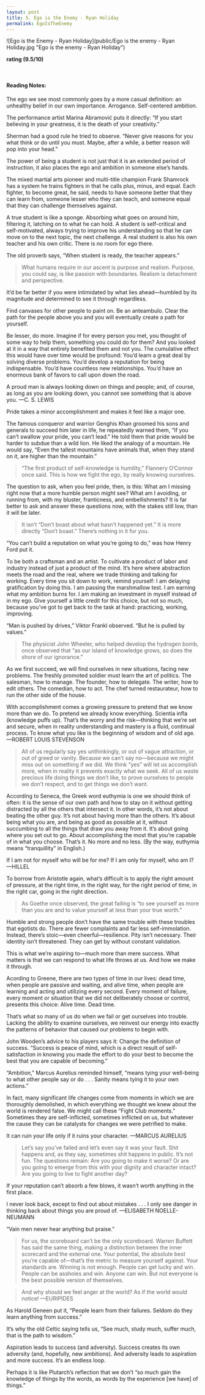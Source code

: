 ```yaml
---
layout: post
title: 5. Ego is the Enemy - Ryan Holiday
permalink: EgoIsTheEnemy
---
```


![Ego is the Enemy - Ryan Holiday](public/Ego is the enemy - Ryan Holiday.jpg "Ego is the enemy - Ryan Holiday")

**rating (9.5/10)**

<br>

#### Reading Notes:

The ego we see most commonly goes by a more casual definition: an unhealthy belief in our own importance. Arrogance. Self-centered ambition.

The performance artist Marina Abramović puts it directly: “If you start believing in your greatness, it is the death of your creativity.”

Sherman had a good rule he tried to observe. “Never give reasons for you what think or do until you must. Maybe, after a while, a better reason will pop into your head.”

The power of being a student is not just that it is an extended period of instruction, it also places the ego and ambition in someone else’s hands.

The mixed martial arts pioneer and multi-title champion Frank Shamrock has a system he trains fighters in that he calls plus, minus, and equal. Each fighter, to become great, he said, needs to have someone better that they can learn from, someone lesser who they can teach, and someone equal that they can challenge themselves against.

A true student is like a sponge. Absorbing what goes on around him, filtering it, latching on to what he can hold. A student is self-critical and self-motivated, always trying to improve his understanding so that he can move on to the next topic, the next challenge. A real student is also his own teacher and his own critic. There is no room for ego there.

The old proverb says, “When student is ready, the teacher appears.”

> What humans require in our ascent is purpose and realism. Purpose, you could say, is like passion with boundaries. Realism is detachment and perspective.

It’d be far better if you were intimidated by what lies ahead—humbled by its magnitude and determined to see it through regardless.

Find canvases for other people to paint on. Be an anteambulo. Clear the path for the people above you and you will eventually create a path for yourself.

Be lesser, do more. Imagine if for every person you met, you thought of some way to help them, something you could do for them? And you looked at it in a way that entirely benefited them and not you. The cumulative effect this would have over time would be profound: You’d learn a great deal by solving diverse problems. You’d develop a reputation for being indispensable. You’d have countless new relationships. You’d have an enormous bank of favors to call upon down the road.

A proud man is always looking down on things and people; and, of course, as long as you are looking down, you cannot see something that is above you.
—C. S. LEWIS

Pride takes a minor accomplishment and makes it feel like a major one.

The famous conqueror and warrior Genghis Khan groomed his sons and generals to succeed him later in life, he repeatedly warned them, “If you can’t swallow your pride, you can’t lead.” He told them that pride would be harder to subdue than a wild lion. He liked the analogy of a mountain. He would say, “Even the tallest mountains have animals that, when they stand on it, are higher than the mountain.”

> “The first product of self-knowledge is humility,” Flannery O’Connor once said. This is how we fight the ego, by really knowing ourselves.

The question to ask, when you feel pride, then, is this: What am I missing right now that a more humble person might see? What am I avoiding, or running from, with my bluster, franticness, and embellishments? It is far better to ask and answer these questions now, with the stakes still low, than it will be later.

> It isn’t “Don’t boast about what hasn’t happened yet.” It is more directly “Don’t boast.” There’s nothing in it for you.

“You can’t build a reputation on what you’re going to do,” was how Henry Ford put it.

To be both a craftsman and an artist. To cultivate a product of labor and industry instead of just a product of the mind. It’s here where abstraction meets the road and the real, where we trade thinking and talking for working. Every time you sit down to work, remind yourself: I am delaying gratification by doing this. I am passing the marshmallow test. I am earning what my ambition burns for. I am making an investment in myself instead of in my ego. Give yourself a little credit for this choice, but not so much, because you’ve got to get back to the task at hand: practicing, working, improving.

“Man is pushed by drives,” Viktor Frankl observed. “But he is pulled by values.”

> The physicist John Wheeler, who helped develop the hydrogen bomb, once observed that “as our island of knowledge grows, so does the shore of our ignorance.”

As we first succeed, we will find ourselves in new situations, facing new problems. The freshly promoted soldier must learn the art of politics. The salesman, how to manage. The founder, how to delegate. The writer, how to edit others. The comedian, how to act. The chef turned restaurateur, how to run the other side of the house.

With accomplishment comes a growing pressure to pretend that we know more than we do. To pretend we already know everything. Scientia infla (knowledge puffs up). That’s the worry and the risk—thinking that we’re set and secure, when in reality understanding and mastery is a fluid, continual process.
To know what you like is the beginning of wisdom and of old age.
—ROBERT LOUIS STEVENSON

> All of us regularly say yes unthinkingly, or out of vague attraction, or out of greed or vanity. Because we can’t say no—because we might miss out on something if we did. We think “yes” will let us accomplish more, when in reality it prevents exactly what we seek. All of us waste precious life doing things we don’t like, to prove ourselves to people we don’t respect, and to get things we don’t want.

According to Seneca, the Greek word euthymia is one we should think of often: it is the sense of our own path and how to stay on it without getting distracted by all the others that intersect it. In other words, it’s not about beating the other guy. It’s not about having more than the others. It’s about being what you are, and being as good as possible at it, without succumbing to all the things that draw you away from it. It’s about going where you set out to go. About accomplishing the most that you’re capable of in what you choose. That’s it. No more and no less. (By the way, euthymia means “tranquillity” in English.)

If I am not for myself who will be for me? If I am only for myself, who am I?
—HILLEL

To borrow from Aristotle again, what’s difficult is to apply the right amount of pressure, at the right time, in the right way, for the right period of time, in the right car, going in the right direction.

> As Goethe once observed, the great failing is “to see yourself as more than you are and to value yourself at less than your true worth.”

Humble and strong people don’t have the same trouble with these troubles that egotists do. There are fewer complaints and far less self-immolation. Instead, there’s stoic—even cheerful—resilience. Pity isn’t necessary. Their identity isn’t threatened. They can get by without constant validation.

This is what we’re aspiring to—much more than mere success. What matters is that we can respond to what life throws at us. And how we make it through.

Acording to Greene, there are two types of time in our lives: dead time, when people are passive and waiting, and alive time, when people are learning and acting and utilizing every second. Every moment of failure, every moment or situation that we did not deliberately choose or control, presents this choice: Alive time. Dead time.

That’s what so many of us do when we fail or get ourselves into trouble. Lacking the ability to examine ourselves, we reinvest our energy into exactly the patterns of behavior that caused our problems to begin with.

John Wooden’s advice to his players says it: Change the definition of success. “Success is peace of mind, which is a direct result of self-satisfaction in knowing you made the effort to do your best to become the best that you are capable of becoming.” 

“Ambition,” Marcus Aurelius reminded himself, “means tying your well-being to what other people say or do . . . Sanity means tying it to your own actions.”

In fact, many significant life changes come from moments in which we are thoroughly demolished, in which everything we thought we knew about the world is rendered false. We might call these “Fight Club moments.” Sometimes they are self-inflicted, sometimes inflicted on us, but whatever the cause they can be catalysts for changes we were petrified to make.

It can ruin your life only if it ruins your character.
—MARCUS AURELIUS

> Let’s say you’ve failed and let’s even say it was your fault. Shit happens and, as they say, sometimes shit happens in public. It’s not fun. The questions remain: Are you going to make it worse? Or are you going to emerge from this with your dignity and character intact? Are you going to live to fight another day?

If your reputation can’t absorb a few blows, it wasn’t worth anything in the first place.

I never look back, except to find out about mistakes . . . I only see danger in thinking back about things you are proud of.
—ELISABETH NOELLE-NEUMANN

“Vain men never hear anything but praise.”

> For us, the scoreboard can’t be the only scoreboard. Warren Buffett has said the same thing, making a distinction between the inner scorecard and the external one. Your potential, the absolute best you’re capable of—that’s the metric to measure yourself against. Your standards are. Winning is not enough. People can get lucky and win. People can be assholes and win. Anyone can win. But not everyone is the best possible version of themselves.

> And why should we feel anger at the world? As if the world would notice!
 —EURIPIDES

As Harold Geneen put it, “People learn from their failures. Seldom do they learn anything from success.” 

It’s why the old Celtic saying tells us, “See much, study much, suffer much, that is the path to wisdom.”

Aspiration leads to success (and adversity). Success creates its own adversity (and, hopefully, new ambitions). And adversity leads to aspiration and more success. It’s an endless loop.

Perhaps it is like Plutarch’s reflection that we don’t “so much gain the knowledge of things by the words, as words by the experience [we have] of things.”
